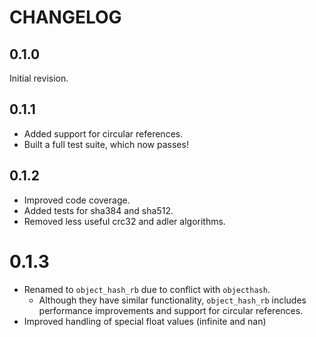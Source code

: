 # CHANGELOG

## 0.1.0

Initial revision.

## 0.1.1

- Added support for circular references.
- Built a full test suite, which now passes!

## 0.1.2

- Improved code coverage.
- Added tests for sha384 and sha512.
- Removed less useful crc32 and adler algorithms.

# 0.1.3

- Renamed to `object_hash_rb` due to conflict with `objecthash`.
  - Although they have similar functionality, `object_hash_rb` includes performance improvements and support for circular references.
- Improved handling of special float values (infinite and nan)
